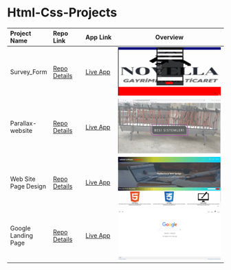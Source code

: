 # Html-Css-Projects
<table class="table">
  <thead>
    <tr>
      <th align="left" width="15%">Project Name</th>
      <th align="left" width="15%">Repo Link</th>
      <th align="left" width="15%">App Link</th>
      <th align="center">Overview</th>
    </tr>
  </thead>
  <tbody>
     <tr>
      <td>Survey_Form</td></td>
      <td><a href="https://github.com/achieve-software/1shop" target="_blank">Repo Details</td>
      <td><a href="https://tourmaline-tapioca-5a2336.netlify.app/" target="_blank">Live App</td>
      <td><img src="https://raw.githubusercontent.com/achieve-software/gif/main/form1.gif" alt="Survey_Form"></td>
    </tr>
    <tr>
      <td>Parallax-website</td></td>
      <td><a href="https://github.com/achieve-software/3parallaxweb">Repo Details</td>
      <td><a href="https://verdant-churros-24bd00.netlify.app/" target="_blank">Live App</td>
      <td><img src="https://raw.githubusercontent.com/achieve-software/gif/main/parallax1-min.gif" alt="Parallax-website"></td>
    </tr>
    <tr>
      <td>Web Site Page Design</td></td>
      <td><a href="https://github.com/achieve-software/4websitePage">Repo Details</td>
      <td><a href="https://cosmic-queijadas-ef475f.netlify.app/"_blank">Live App</td>
      <td><img src="https://raw.githubusercontent.com/achieve-software/gif/main/web.gif" alt="Web Site Page Design"></td>
    </tr>
     <tr>
      <td>Google Landing Page</td></td>
      <td><a href="https://github.com/achieve-software/2googleLand">Repo Details</td>
      <td><a href="https://stately-boba-9ac91e.netlify.app/"_blank">Live App</td>
      <td><img src="https://raw.githubusercontent.com/achieve-software/gif/main/google.gif" alt="Google Landing Page"></td>
    </tr>
      </tbody>
</table>
